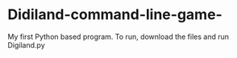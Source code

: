 # Didiland-command-line-game-
My first Python based program. To run, download the files and run Digiland.py
